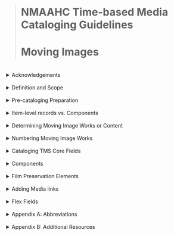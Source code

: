 ># NMAAHC Time-based Media Cataloging Guidelines
># **Moving Images**

<br/>

<details>
<summary>
Acknowledgements
</summary>   

>### These guidelines were written mostly between 2020-2023 by NMAAHC Media Cataloger, Bryan Miller. Review, edits and consultation were provided by Emily Houf, Bleakley McDowell and Judith Andrews. Addtional contributions have come from NMAAHC staff, contractors and interns. We are deeply inbedted to NMAAHC leadership and to many other museums and archives from which these guidelines find inspiration.

>> #### Contributors to these guidelines, past and present, include in alaphabetical order: Judith Andrews, Ina Archer, Jasmyn Castro, Chialin Chou, Walter Forsberg, Dan Finn, Emily Houf, AJ Lawrence, Bleakley McDowell, Bryan Miller, CK Ming, Emily Nabasny.

>>> ##### Apologies to anyone we missed! Send us your name!

</details>

<br/>

<details>
<summary>
Definition and Scope
</summary>
<p>

>### These guidelines pertain to analog and digital moving image objects within the Collection of the National Museum of African American History and Culture (NMAAHC). They include the cataloging and naming of moving image objects, art installations with time-based elements, and digital objects and their carriers. Additional guidelines for Primary Digital Collection Objects (PDCO) can be found in the Guidelines for Cataloging PDCO. These guidelines build upon and should be used in conjunction with the general cataloging rules enumerated in the NMAAHC Cataloging Standards and Guidelines.

<br/>

>### **Work and Instantiation** <p> Cataloging time-based materials addresses an object on two levels: (1) the physical object and (2) its content. The terms “work” and “instantiation” are frequently used to describe the difference between the physical object and its content and are defined as follows:

- Workthe content on a reel of film, videotape, cassette tape, DVD, digital file, etc.
<br>

- Instantiation: the format that carries the work (i.e., content); meaning, the physical manifestation/iteration on which the work can be found (e.g., 16mm film, 8mm film, videotape, DVD, etc.)
<br>

The Museum’s collection often contains the same work on multiple instantiations with different formats and physical characteristics. For example, the Pearl Bowser film collection holds multiple copies of the film Hands of Inge created when the film was made around 1962: work prints, release prints, negatives, answer prints, etc. Comprehensively cataloging Hands of Inge requires accounting for the differences between each of these instantiations as well as describing their content.
</details>

<br>

<details>
<summary>
Pre-cataloging Preparation
</summary>
<p>

One of the first steps in the cataloging process is the retrieval and evaluation of associated materials for the object(s) being cataloged. Below are some steps catalogers can take to prepare for detailed cataloging.

<br>

1. Check the accession file for background information about the object(s) being cataloged. The acquisition accession form is especially useful for providing pertinent information about the object's content, maker, and significance.
2. Check the conservation report for information about the object’s physical properties. For example, film stock, format, dimensions, information recorded on the container etc.
3. Check reference images for information that can be gleaned such as whether there is an optical soundtrack and whether the picture is in black-and-white or color. Similarly, reference images of film often include title slides that contain information that can be useful during preliminary cataloging.
4. Consult with the Media Archives & Conservation Team, Media Archivist, DAMS Manager and/or Collections Information Specialist to obtain access copies of the work and communicate any questions/concerns that arise. Confer with the registrars and Curator of Record for any questions about acquisition or context.
</details>

<br>

<details>
<summary>
Item-level records vs. Components
</summary>
<p>

Depending on the type of instantiation and the particularities of the collection in which it was acquired, cataloging may utilize separate TMS object records for each instantiation or combine several instantiations from the same accession into a single TMS object record using components. Instantiations from different accessions should always receive separate TMS records to properly record the acquisition information for each. With either approach, be sure to record the differences between the instantiations (format, attributes, dimensions, etc.) thoroughly so that users can distinguish them from one another easily. Consult with the Media Archivist, Collections Information Specialist and/or Registrars if unsure when instantiations should receive separate TMS records

<img src="images/TBM_cataloging_MI_01.jpg">

<br>

<img src="images/TBM_cataloging_MI_02.jpg">

<br>

##### **HANDS OF INGE (2012.79.1.9.1ac-.2a)**: in the example above, a work print and a release print of HANDS OF INGE were accessioned and are cataloged in separate TMS records. The title refers to the work and is the same in both records, while the object name field distinguishes the release print from the work print. Across both records, information about the work will remain the same, but details of the physical characteristics of the different instantiations will vary.
</details>

<br>

<details>
<summary>
Determining Moving Image Works or Content
</summary>
<p>

When possible, viewing the content in part or in its entirety is beneficial for cataloging. If the object has been digitized by NMAAHC, its content may be available through the Digital Asset Management System (DAMS), or via the DAMS Manager or Media Archivist. The NMAAHC film collection includes commercial releases in addition to rare and unique works, which may be available through external sources such as YouTube, Internet Archive, or the American Archive of Public Broadcasting.
<p>

Film databases such as Turner Classic Movies (TCM), the Internet Movie Database (IMDb), Internet Archive, American Film Institute (AFI), library databases and other reputable sources are all useful reservoirs of information, as are Media Archives and Conservation Team members and reference library. Survey several sources to get a comprehensive account of the work. Please note that when record of a work cannot be found in external sources, that rare work requires more detailed and comprehensive cataloging description than widely known commercial works.
<p>

When a work is not viewable and the content cannot be determined, complete the catalog record as thoroughly as possible based on the information that is currently known about the object. Be clear about what is ambiguous or unknown about the work. For example, an unviewable work may be cataloged as “16mm film of unknown footage attributed to Pearl Bowser,” or “Reel of unknown footage from the Pearl Bowser collection.” This communicates clearly what is both known and unknown about the instantiation and the unknown content. The catalog record can be updated when the object becomes viewable or more information is known.
<br>

<blockquote>
<details>
<summary>
Types of Works
</summary>
<p>

For cataloging purposes, it may be helpful to think of moving images in terms of a few broad conceptual groups such as formal works and informal works, finished works and unfinished works, fiction and nonfiction works, etc. We will refer to these as “Types of Works” for the purposes of this document. While the Types of Works are not official categories, the types can assist with determining titles/object names, which dates should be reflected in the TMS record, how to construct descriptions, which constituent role types to use, etc.

- Formal works: includes complete works that have been published or officially released with title, or for which a title is provided within the work itself or by the creator. Formal works are more likely to be prolific/pervasive in the public than informal works
    - e.g., feature films, televised programs, documentaries, etc.
- Informal works: refers to works that have not been officially published or released. In many instances, informal works were never assigned a formal title by their creators and are rare/not generally available in the public
    - e.g., home movies, amateur films, footage that have not been published, unfinished works by filmmakers
- Fiction works: refers to works that describe imaginary events and people
    - e.g., fictional movies and episodes of fictional television shows
- Nonfiction works: works that are based on facts, real events, and real people. They tend to be biographical or historical in nature
    - e.g., documentary films, filmed/televised interviews, filmed/televised sporting events, time-based artworks
- Unfinished works: works that have been deemed incomplete
    - e.g., unfinished film projects
<p>

Keep in mind that Types of Works are not strict categories, and some works may bridge multiple types. For example, the film Unspoken Conversation bears hallmarks of both informal and formal works. Filmmaker Iman Hameen created Unspoken Conversation while she was a student (informal), though it is a titled work and has since had a small commercial release (formal). When cataloging works that do not fit neatly into one category, use your best judgement when determining how these work type categories may guide cataloging decisions.
</details>
</blockquote>
</details>

<br>

<details>
<summary>
Numbering Moving Image Works
</summary>
<p>

Numbering guidelines for moving image objects combine the needs of NMAAHC’s Media Archives & Conservation Team and the numbering schema set forth by the Registrars. Given the variety of possible scenarios and the possible complexity of moving image objects, it is not practical to outline all scenarios in this document. Catalogers should consult the Media Archivist and/or Collections Information Specialist when uncertain about what numbering is most appropriate.
</p>
<br>

<blockquote>
<details>
<summary>Numbering PDCO
</summary>
<p>

Numbering moving image PDCO conforms closely to numbering other forms of PDCO within the Collection, where the accession year and collection number are combined to generate an object number. A work number may be added to the sequence if there are multiple objects in the collection. The most general formulation for numbering moving image PDCO is:
<br>

*[AccessionYear].[CollectionNumber].[WorkNumber]*

-   **Accession Year** = the year in which the collection was accessioned
-   **Collection Number** = the order in which the collection was accessioned in that accession year
-   **Work Number** = the work (or object) number in the accessioned collection

<blockquote>
<details open>
<summary>
Storage Media
</summary>
<p>

If the PDCO arrived via storage media that was not accessioned but is stored and tracked (e.g., DVD, flash drive, hard drive etc.), the storage media should be added as an Accessory Component to the first object in the accession that is contained on the storage media. This accessory is tracked in the Components module and the accessory should receive Component Numbers with suffixes such as _acc1, _acc2, _acc3, etc.

<br>


| Object Type | Object Number | Object Name/Title | Comments
| --- | --- | --- | --- |
| Digital Video | 2021.14 | Shade Compositions SFMOMA! | Single digital video file with no other objects in the accession |
| Digital video | 2021.49.1 | This Isn’t Working | Single digital video file with other objects in the accession |
| Digital video | 2018.55 | Question Bridge: Black Males | Single channel video with box of media players. Media players are accessories and receive the following Component Number 2018.55_acc1 |
</details>
</details>
</blockquote>

<br>

<blockquote>
<details>
<summary>
Numbering Analog Objects
</summary>
<p>

For analog moving image objects, the character ‘a’ should be used to designate the first ‘carrier’ for the essence or signal (film, video, DVD, etc.). Subsequent characters (‘b,’ ‘c,’ ‘d’ etc.) should be used for any remaining ‘carriers’ in the instantiation. The most general formulation for numbering a single- component analog object is:

<br>

*[AccessionYear].[CollectionNumber].[WorkNumber]. [InstantiationNumber] [ComponentElement]*

- Accession Year = the year in which the collection was accessioned
- Collection Number = the order in which the collection was accessioned in that accession year
- Work Number = the work (or object) number in the accessioned collection
- Instantiation Number = a number for the instantiation of a work (or object). Instantiation numbers are only used when there are multiple instantiations of a work in a collection.
- Component Element = a letter for each physical component of the object. This should start with ‘a’, for the first film and each additional film in the instantiation would receive a subsequent letter

<br>

put chart here

</details>
</blockquote>

<br>

<blockquote>
<details>
<summary>
Numbering Archival Collections
</summary>
<p>

Archival collections, such as the Pearl Bowser archival collection (A2012.79), will also have a Series Number between the Collection Number and the Work Number. This number is used to indicate the type of media. Films in archival collections usually have 1 designated as the Series Number. The formulation would look like:
<p>

*[AccessionYear].[CollectionNumber].[SeriesNumber].[WorkNumber].[InstantiationNumber][ComponentElement]*

<br>

<img src="images/TBM_cataloging_MI_03.jpg">

###### AFRICAN SPEAKERS (2012.79.1.2.1AB-.2AB): IN THE EXAMPLE ABOVE, TWO INSTANTIATIONS OF AFRICAN SPEAKERS WERE ACCESSIONED AS PART OF THE PEARL BOWSER ARCHIVAL COLLECTION: 2012.79.1.2.1AB AND 2019.79.1.2.2AB, A BLACK-AND-WHITE COMBINED NEGATIVE AND A POSITIVE BLACK-AND-WHITE. THE ACCESSION YEAR IS 2012, THE COLLECTION NUMBER IS 79, THE SERIES NUMBER IS 1, THE WORK NUMBER IS 2, THE INSTANTIATION NUMBERS ARE 1 AND 2 RESPECTIVELY AND THE COMPONENTS A & B REPRESENT EACH REEL OF ACETATE FILM.
</details>
</blockquote>

<br>

<blockquote>
<details>
<summary>Numbering Accessories
</summary>
<p>

- #### Projection reels and film canisters
Projection reels, film cores, canisters and film laboratory paper ephemera are treated as Accessory Components to the film component which they accompany. Accessories are not accessioned objects and therefore receive suffixes such as _acc1, _acc2, _acc3 etc.

<br>

<img src="images/TBM_cataloging_MI_04.jpg">

##### **LET THE CHURCH SAY AMEN! (2012.79.1.74.1ab)**: IN THE EXAMPLE ABOVE, THE WORK LET THE CHURCH SAY AMEN! IS SPREAD ACROSS TWO REELS OF FILM. THE FIRST REEL'S COMPONENT NUMBER IS 2012.79.1.74.1a AND THE SECOND REEL IS 2012.79.1.74.1b. THE PROJECTION REEL THE FIRST FILM IS ON IS 2012.79.1.74.1a_acc1 AND THE PROJECTION REEL THE SECOND REEL OF FILM IS ON IS 2012.79.1.74.1b_acc1. THE METAL CANISTERS HOLDING THE REELS ARE 2012.79.1.74.1a_acc2 AND 2012.79.1.74.1b_acc2, RESPECTIVELY. THE ORIGINAL SHIPPING CONTAINER THEY CAME IN IS 2012.79.1.74.1ab_acc1.
</details>
</blockquote>

<br>

See the NMAAHC_MediaCatalogingGuidelines_201610112 document for more about numbering moving image objects within the Collection.
</details>

<br>

<details>
<summary>
Cataloging TMS Core Fields
</summary>
<p>

<blockquote>
<details>
<summary>Classification
</summary>
<p>

All film and video objects are cataloged with the classification Media Arts-Film and Video. For time-based media artwork, add the Visual Arts classification as well. For archival collections with time-based media, both the Archival Collection and Media Arts-Film and Video classifications should be used.
</details>
</blockquote>

<br>

<blockquote>
<details>
<summary>
Object Names and Titles
</summary>
<p>

<blockquote>
<details>
<summary>
Formal works
</summary>
<p>

Formal works include complete works that have been published or officially released with a title, or for which a title is provided within the work itself or by the creator. For these objects, enter the formal title in the Title field. Use the Object Name field in addition to the Title only for disambiguation, for example, if the collection has multiple instantiations of the same work.

<img src="images/TBM_cataloging_MI_05.jpg">

###### **BOY! WHAT A GIRL (2015.167.1.1ab)**: IN THE EXAMPLE ABOVE, THE FILM’S OFFICIALLY RELEASED TITLE IS INCLUDED IN THE TITLE FIELD. AN OBJECT NAME, THOUGH OPTIONAL, IS NOT ASSIGNED.

<br>

<blockquote>
<details>
<summary>
Clips or segments of formal works
</summary>
<p>

When the object contains only a portion of a formal work, use the Object Name field with the formula “[Moving image format] clip from [Title of Work].” If the character limit allows, include more information about the subject of the clip: “[Carrier] clip of [subject] from [Title of Work].” Similarly, if the character limits are too restrictive, one can omit the carrier from the Object Name: “Clip of [long subject/Long Title of Work.]”

<img src="images/TBM_cataloging_MI_06.jpg">

###### **FILM CLIP OF “SHEIK OF ARABY” FROM TIN PAN ALLEY (2015.275.29.1a)**: IN THE EXAMPLE ABOVE, ONLY A SCENE WHERE THE ACTORS PERFORM “SHEIK OF ARABY” IN THE FEATURE FILM TIN PAN ALLEY WAS ACCESSIONED. THE OBJECT NAME “FILM CLIP OF ‘SHEIK OF ARABY’ FROM TIN PAN ALLEY” IS GENERATED USING THE FORMULA ABOVE. THE TITLE FIELD IS LEFT BLANK.
</details>


<br>

<details>
<summary>
Series of formal works
</summary>
<p>

If a complete work is from a series/anthology, use the formula “[Series Title]: [Episode Title]” to generate a title for the Title field. The series title should also be entered in the Series/Portfolio field. An Object Name is not necessary unless it aids with disambiguation.

<img src="images/TBM_cataloging_MI_07.jpg">
<img src="images/TBM_cataloging_MI_08.jpg">

###### **CAMERA THREE: THE JAZZ OF WILBUR DE PARIS (2015.275.41.1a)**: IN THE EXAMPLE ABOVE, THE SERIES TITLE, CAMERA THREE, IS INCLUDED IN THE TITLE FIELD BEFORE THE COLON AND THE EPISODE TITLE APPEARS AFTER THE COLON WITHOUT QUOTES. THE SERIES TITLE IS ALSO INCLUDED IN THE PORTFOLIO/SERIES FIELD.
<p>

If only a portion of the work was accessioned, the Title field should be left blank, and an Object Name should be created using the formula for “Clips or segments for formal works” above. The series name should still be entered in the Series/Portfolio field.

<img src="images/TBM_cataloging_MI_09.jpg">
<img src="images/TBM_cataloging_MI_08.jpg">

###### **FILM CLIP FROM CAMERA THREE: OVER THE TOP TO BEBOP (2015.275.16.1a)**: IN THE EXAMPLE ABOVE, ONLY A SEGMENT OF AN EPISODE, “OVER THE TOP TO BEBOP,” FROM THE TELEVISION SERIES CAMERA THREE WAS ACCESSIONED. THE OBJECT NAME FILM CLIP FROM CAMERA THREE: OVER THE TOP TO BEBOP IS GENERATED USING THE FORMULA ABOVE, WHERE A COLON SEPARATES THE SERIES TITLE FROM THE EPISODE TITLE. THE SERIES TITLE IS INCLUDED IN THE PORTFOLIO/SERIES FIELD AS WELL.
</details>
</details>

<br>

<details>
<summary>
Informal works: Home movies and amateur works
</summary>
<p>

**Home movies** are films or videos made without professional equipment or expertise, usually of activities involving family and friends.
<p>

Films made without professional equipment or expertise but of activities not usually associated with home movies are generally considered **amateur works**.
<p>

Both home movies and amateur films are types of informal works and are cataloged similarly.

<blockquote>
<details>
<summary>
Series of home movies and other informal works
</summary>
<p>

Home movies are unique in that they often are compilations of various clips on one reel or tape, with multiple reels or tapes in a collection. These are not formal works, however, assigning descriptive object names is difficult given the variety of clips (vacation, birthdays, singing) and the sameness of overall topic (Holman family). For this reason, assigning a title for the overall collection with sequential numbering is helpful.
<p>

Collections or series of works that are not home movies but are also not formal works benefit from a similar titling structure for the same reasons.

<img src="images/TBM_cataloging_MI_10.jpg">

###### **MAX BOND, SR. COLLECTION OF FAMILY HOME MOVIES (2016.16.1ab - .10abc)**: TITLES WITH SEQUENTIAL NUMBERS ARE ASSIGNED TO EACH RECORD.
<p>

<img src="images/TBM_cataloging_MI_11.jpg">

###### **REVEREND S. S. JONES COLLECTION OF FAMILY HOME MOVIES (2011.79.1.1abc - .9abc)**: TITLES WITH SEQUENTIAL REEL NUMBERS ARE ASSIGNED TO THE COLLECTION.
</details>

<br>

<details>
<summary>
Individual home movies, amateur films, and other informal works
</summary>
<p>

If the home movie or informal work is not part of a series, create an object name using the formula "[Carrier] footage of [description of content]" or "Home movie footage of [description of content]."

<img src="images/TBM_cataloging_MI_12.jpg">

###### **Film footage of “Bloody Monday” protests & 16th Street Baptist Church bombing (2012.79.1.107.1a)**

<img src="images/TBM_cataloging_MI_13.jpg">

##### **HOME MOVIE OF HUNTS POINT CELEBRATION (2012.79.1.15.1a)**
</details>
</details>

<br>

<details>
<summary>
Other types of works
</summary>
<p>

<blockquote>
<details>
<summary>
Compilation Reels
</summary>
<p>

Sometimes, multiple intellectually unrelated works are spliced together on a single reel of film. For example, a film editor might create a demo reel containing multiple projects that they have worked on, like a portfolio. Similarly, a film enthusiast might splice scenes from several movies together on a single reel of film. If the spliced films are (1) complete works and (2) have formal titles, enter the formal titles in the Title field using a slash (/) to separate them and use the format “Compilation reel of [some unifying characteristic]” to generate an Object Name. However, if they are not complete works or do not all have formal titles, only add the Object Name.

<img src="images/TBM_cataloging_MI_14.jpg">

###### **Film clips with the Benny Goodman Trio performing two songs (2015.275.17.1a)**: In the example above, two Benny Goodman Trio performances, “Nice Work If You Can Get It” and “Avalon” were spliced together on a single reel of film. The formal titles of the songs are entered in the Title field, separated by a slash and an Object Name that assists with disambiguation is added to the Object Name field.

<br>

<img src="images/TBM_cataloging_MI_15.jpg">

###### **Compilation reel with clips from the Judy Garland Show (2015.275.46.1a)**: In the example above, clips from **The Judy Garland Show** (television series) and **The Judy Garland Show** (television special) were spliced together in a single reel of film. Neither consisted of complete works; therefore, the Title field is left blank.
</details>
</details>
</blockquote>
</blockquote>

<br>

<blockquote>
<details>
<summary>
Constituents
</summary>
<p>

There are two factors that typically influence how constituents should be linked to catalog records for moving images: (1) the type of constituent and (2) the Type of Work. There are two types of constituents, active constituents, and passive constituents, and four (4) broad Types of Works, formal and informal works; and fiction and nonfiction works, that will determine the role types that should be applied to constituents as well as the order in which they should appear.
<p>

An active/creator constituent related to the creation of the object should always be listed first. After the significant active/creator constituent(s) have been listed, continue with the remaining constituents, regardless of whether they had an active or passive role in the object’s creation. These constituents can be listed in order of significance, but this is not a strict rule. Constituents related to the object’s provenance are typically listed last.
<p>

The table below can help catalogers determine the correct role types to apply to constituents and the order in which they should appear. However, it is by no means exhaustive. Furthermore, as mentioned in earlier paragraphs, the distinction between Types of Works (especially formal and informal) is not always clearly defined. Similarly, formal works can be fictional or nonfiction and the same is true for informal works. Catalogers should consult with the Collections Information Specialist or the Media Archivist when uncertain about which role types might be most appropriate in a specific situation.

<img src="images/TBM_cataloging_MI_16.jpg">

###### **Black Journal: The Black Woman (2017.32.1.1ab)**: In the example above, an episode of an education television program (nonfiction, formal work), the active constituents are the director and producer and are listed first. The remaining constituents are listed afterwards, using roles typical for nonfiction works, such as “Interview of,” “Interview by,” and “Subject of.”
<br>

<img src="images/TBM_cataloging_MI_17.jpg">

###### **CAB CALLOWAY HOME MOVIE #2 (2015.273.2.2.1abc)**: IN THE EXAMPLE ABOVE, A HOME MOVIE FILMED BY JAZZ MUSICIAN CAB CALLOWAY (NONFICTION, INFORMAL WORK), THE ACTIVE CONSTITUENTS ARE CAB AND NUFFIE CALLOWAY, WHO FILMED THE HOME MOVIE. THEY ARE LISTED FIRST USING THE “CREATED BY” CONSTITUENT ROLE TYPE. THE PASSIVE CONSTITUENTS ARE LISTED AFTERWARDS USING THE “SUBJECT OF” ROLE TYPE.
<p>

<blockquote>
<details>
<summary>
Constituents for feature films
</summary>
<p>

In addition to the guidelines above, adding constituents for some feature films poses a unique challenge for a few reasons. First, not all individuals featured in feature films are always officially credited; meaning, not everyone involved in the film’s creation is included in the credits or marketing material. Open-access databases, however, will sometimes include these individuals in their records. While including uncredited individuals is not typically recommended, if catalogers become aware that a prominent individual was not officially credited for a particular work but can confirm the veracity of their role in the work through multiple reputable sources, they may elect to include that constituent in the catalog record. For example, multiple sources confirm that Sidney Poitier made his debut appearance in the musical race film Sepia Cinderella (2015.167.17.1ab) as an uncredited extra. Although Poitier was not officially credited, his constituent record is linked to the object record for Sepia Cinderella. If, however, the veracity of an individual’s role is dubious, it is better to include the speculation in the Notes field without adding a constituent record.
<p>

The second challenge relates to the sheer number of people involved in the creation of some feature films. While the ultimate goal of cataloging aims to provide a comprehensive record of the objects in the Museum’s stewardship, creating constituent records for each person/institution involved in the production of a feature film is not always feasible. Furthermore, unlike open databases such as Discogs or Wikipedia, NMAAHC's film collection is curated; meaning, the records were accessioned because of their significance to the Museum’s collection and/or mission.
<p>

In light of these considerations, it is sometimes unnecessary to include all individuals/institutions credited in a film's creation in the TMS record. The film crew, with the exception of producers, directors and sometimes editors, is almost never included in the catalog record. While in many cases all the credited cast members are included in a TMS record, sometimes that is not practical. Catalogers should use their best judgement when determining which constituents to include/exclude. The following scenarios can help catalogers make this judgement call:
- Actors/actresses with top billing (i.e., lead actors/actresses) are typically included in the catalog record
- If a film won an award in a specific category, it could be useful to include the constituent(s) actively involved in that aspect of the film’s production
- Black/African American cast members officially credited in the film’s production are typically included in the catalog record
- Prominent individuals (whether credited or uncredited)
</details>
</details>
</blockquote>
</blockquote>

<br>

<blockquote>
<details>
<summary>
Date
</summary>
<p>

Use the release date for commercial productions and the date filmed/captured for informal works or those without a release date. Estimated date ranges are acceptable if the exact release date or date filmed is not known, following the standard date label format. If there are two dates of creation, for example a film was re-issued/re-released, enter the date of original release first followed by the re-release date.

<img src="images/TBM_cataloging_MI_18.jpg">

##### **FILM CLIPS FROM THE DOCUMENTARY AMERICAN MUSIC - FROM FOLK TO JAZZ AND POP (2015.275.25.1a)**: IN THE EXAMPLE ABOVE, BOTH THE RELEASE DATE (1966) AND THE DATE THE DOCUMENTARY WAS REISSUED (1967) ARE INCLUDED IN THE DATE ASSISTANT.
</details>
</blockquote>

<br>

<blockquote>
<details>
<summary>
Medium
</summary>
<p>

Enter the material as enumerated in the Getty Art and Architecture Thesaurus (AAT).

put chart here

Reels and cans should only be included in the medium if they are accessioned Components. Do not include materials for Accessory reels and cans in the “Medium” field. Instead, they can be entered in the Physical Description field within the Components module if necessary.
</details>
</blockquote>

<br>

<blockquote>
<details>
<summary>
Dimensions
</summary>
<p>

For analog objects, include both the physical dimensions, as well as the work’s duration, correct to the second. The duration of the analog playback and the digital file might differ, as the analog film may include a leader (protective film that isn't screened) and a tail. If the duration being entered in TMS is the runtime associated with the digital file, catalogers should add a descriptive note specifying that the duration recorded is in fact for the digital file.
<p>

If there are multiple reels, enter the dimensions of each reel in the main Dimensions field, as opposed to the Dimensions field within the Components module.
<p>

The dimensions for film cans that are Accessory Components should be entered in the Components module.
<p>

For time-based PDCOs, the duration as well as file size should be entered. See the _Guidelines for Cataloging PDCO_ for more information.

<img src="images/TBM_cataloging_MI_19.jpg">
<p>

> Dark Manhattan (2015.167.5.1abc)
<p>
<img src="images/TBM_cataloging_MI_20.jpg">
<p>
Shade Compositions SFMOMA! (2021.14): A born-digital video artwork; both the duration and file size are entered in the Dimensions field.
</details>
</blockquote>

<br>

<blockquote>
<details>
<summary>
Description
</summary>
<p>

In the Description field, describe both the physical object and its content, to the extent that it is known. Begin with the physical properties of the object such as the medium, format, etc. This is especially important if there are multiple instantiations of the same work in the Collection. Anything that sets a particular instantiation apart from its siblings should be noted in the first paragraph of the Description, to clarify any ambiguities. State whether the picture is in black and white or color, if it is contained on one reel or multiple reels, if it is a silent film/contains sound, its genre, if it is an episode of a television show, etc. A film’s physical properties are often easily accessible by reviewing the conservation report. After the physical properties have been described, move on to the object’s content.
<p>

Descriptions of the content can be organized chronologically or thematically, depending on the work. While there is understandably a fair degree of interpretative work involved in describing/summarizing a work’s content, catalogers should avoid making assumptions or judgements about the content and should not include opinionated commentary on the content or its significance. For formal works that are well-known or widely available, a summary of the overall content suffices. Include more detailed descriptions for unique and rare works, even including a scene-by-scene outline if necessary. Descriptions should be written in full sentences using clear and concise language as well as a well-organized structure.
<p>

<blockquote>
<details>
<summary>
Description when content is viewable and has been viewed
</summary>
<p>

If the content is viewable, it is often helpful to begin with a description of the film’s title frame and/or opening scene. Continue by describing other important scenes, using timestamps, if possible, to identify the scene being described. Mention important individuals, landmarks, landscapes, etc. At the end, you can describe the final scene; or you might offer broad themes/subjects that arose, without necessarily giving a detailed description.
<p>

<img src="images/TBM_cataloging_MI_21.jpg">
<p>
**History of Jazz with Willis Conover, (2015.275.10.1a)**: This footage hasn’t been found anywhere outside NMAAHC’s collection. Thus, a longer, more detailed description is provided.
<p>

<img src="images/TBM_cataloging_MI_22.jpg">
<p>
**Black and Tan Fantasy (2015.275.10.1a)**: A race film that is widely known and available. Thus, the description is a relatively brief summary of the work.
</details>

<br>

<details>
<summary>
Description when content is not viewable or has not been viewed
</summary>
<p>

While it is often helpful to view the content of moving images firsthand, this is not always possible or practical. For example, the object has not been digitized and is otherwise inaccessible via other sources. In other instances, the object might be viewable but watching it in its entirety would be too time consuming and therefore impractical. In either of these cases, catalogers may rely on secondary sources to construct a description of the object's content. It is best to review multiple sources so that the description can be as comprehensive as possible. Secondary sources should not be cited in the Description field; however, catalogers should include a list of the secondary sources used in the Notes field or background information as Text Entries.
<p>

<img src="images/TBM_cataloging_MI_23.jpg">
<p>

<img src="images/TBM_cataloging_MI_24.jpg">
<p>

**History of the Negro in America (2017.55.24.1abc)**: Description and Notes for a film that has not been digitized and has not been viewed.
</details>
</details>
</blockquote>

<br>

<blockquote>
<details>
<summary>
Attributes
</summary>
<p>

<blockquote>
<details>
<summary>
Object Type
</summary>
<p>

As with all objects in the Collection, always use the most specific Object Type terms possible. Moving-image objects will typically have at least three Object Types that index the object’s physical properties:
- (1) the signal (film, video, DVD, PDCO etc.)
- (2) the color
- (3) whether there is sound
<p>

<blockquote>
<details>
<summary>
Carrier or format
</summary>
<p>

The carrier, or format, is typically indexed using one of the terms in the right column of the table below.

insert chart here

</details>

<br>

<details>
<summary>
Color and Sound
</summary>
<p>

All moving image objects should have attributes that indicate whether the image is in color or black-and-white and whether it is silent or contains sound. The appropriate terms, as they appear in TMS, are:
- color films (visual works)
- black-and-white films (visual works)
- sound films
- silent films

</details>

<br>

<details>
<summary>
Additional Object Type Attributes
</summary>
<p>

In addition to the object’s physical attributes, the following Object Types that refer to the content may also be added:
- children's films
- compilation films
- feature films
- home movies
- answer prints (motion pictures)
- release prints (motion pictures)
- work prints (motion pictures)
- short subjects
<p>

For film, it is not necessary to use “motion picture film” if a more specific object type within that branch can be used to describe the object. Other object types such as “negative” or “positive” can be used to further index and differentiate between objects, especially if there are different instantiations of the same work. However, while negative films should always include the “negative” Object Type, it is understood that a film is positive if neither the “negative” or “positive” Object Type is attached to the record.
<p>

Object Types should refer to the entire object rather than its constituent parts. For example, while motion picture films consist of “frames” and “filmstrips,” the “frames/filmstrips” Object Type should only be used when frames or filmstrips are being cataloged as isolated stills or strips, as opposed to parts of a motion picture work. Similarly, it would be redundant to use “sound tracks” if “sound films” is being used as an object type. “Sound tracks” should only be used if an optical/magnetic sound track is being cataloged as a distinct object.
<p>

<img src="images/TBM_cataloging_MI_29.jpg">

##### **BOY WHAT A GIRL! (2015.167.1.1ab)**: IN THE EXAMPLE ABOVE, A RELEASE PRINT OF THE FEATURE FILM BOY WHAT A GIRL!, THE PHYSICAL PROPERTIES (16MM, BLACK-AND-WHITE, SOUND) AND CONTENT-RELATED PROPERTIES (FEATURE FILM, RELEASE PRINT) ARE ALL ADDED AS OBJECT TYPE ATTRIBUTES.
</details>
</details>
<p>

<details>
<summary>
Subject Terms
</summary>
<p>

Subject Terms for moving image objects follow the general NMAAHC Cataloging Standards and Guidelines. Additionally, genres can be input as subject terms. Some moving image genre terms include:
<p>

<blockquote>
<details>
<summary>
Film
</summary>
<p>

- **Animated films** - Films made using animation techniques, including the process of making still images appear to move, such as the technique of photographing drawings or objects in progressive stages of performing an action.
- **Artists’ films** - Films made by visual artists.
- **Blaxploitation films** - A film made with black performers and aimed at a black audience, though generally made by white producers. These films were especially popular in the early 1970s and took the form of nearly every established genre.
- **Documentary films** - Film genre that presents fact and real situations and people rather than fiction. They typically feature the people, places, and events who are the subjects of the film, rather than actors or sets. Early examples were influenced by television news and used portable cameras.
- **Experimental films** - Broadly describes a genre of motion pictures that explore new ways of dealing with a subject or that employ new and different production techniques or an unorthodox style of filmmaking.
- **Hollywood (Film)** - Films or objects relating to films produced by Hollywood studios or the Hollywood film industry.
- **Musical films** - Predominantly theatrical fiction works whose plot is structured around segments featuring combinations of music, song, and dance, including such various types as backstage, comedy, rock, and musical biographies.
- **Process films** - Documentaries or other forms of film that illustrate the processes by which something is made or done.
- **Independent films** - films made by black filmmakers or featuring black lead characters in which black artists have control over, or input into, the creative production of the film
- **Profile films** - Documentaries or other forms of film that profile an individual or individuals.
- **Race films** - Films featuring an African American cast and geared toward African American audiences that were produced outside Hollywood from about 1915 to about 1950
- **Western films** - A film genre since the earliest days of motion pictures that derives from the history and legends of the western part of this country, especially during the last half of the nineteenth century
</details>

<p>

<details>
<summary>
Television
</summary>
<p>

- Children’s television- Children's television are television programs designed for children, normally scheduled for broadcast during the morning and afternoon when children are awake.
- Public television- Television that provides cultural, informational, and instructional programs for the public and that is financed by a combination of government, private, and corporate sources, noncommercial television
- Sitcoms- A television series that involves a continuing cast of characters in a succession of comedic circumstances
- Variety shows (Television)- Entertainment made up of a variety of acts including musical performances, sketch comedy, magic, acrobatics, juggling, and ventriloquism. It is normally introduced by a compère (master of ceremonies) or host.
</details>
</details>
</details>
</blockquote>

<br>

<blockquote>
<details>
<summary>
Portfolio/Series
</summary>
<p>

Use this field for episodes within a larger series, e.g., Black Journal segments.
</blockquote>
</blockquote>
</details>
</details>

<br>

<details>
<summary>
Components
</summary>
<p>


<blockquote>
<details>
<summary>
Film
</summary>
<p>

For film, reels and cans should be listed as Accessory Components in the Components module. If the film is housed in multiple reels/cans, each should be listed as a separate Accessory in TMS. 
</details>
<p>

<details>
<summary>
Primary Digital Component Objects (PDCO)
</summary>
<p>

For PDCO, generic storage devices or playback equipment (such as USB flash drives) should be cataloged as Accessory Components. If these Accessories contain multiple works, the Accessory Component should be attached to the first record in the collection only. A Text Entry specifying which record contains the Accessory Component should be added to all other records associated with that Accessory. See the PDCO Cataloging Guidelines4 for more information. 
</details>
<p>

<details>
<summary>
Physical Description
</summary>
<p>

Pertinent information about Accessories and Components, such as medium. should be entered in the Physical Description field of the Components module. The Appendix contains a list of common terms the Media Conservation Team uses to describe film components. Catalogers should use the expanded versions of these terms as opposed to the abbreviations available in the Appendix. 
</details>
</details>
</blockquote>

<br>

<details>
<summary>
Film Preservation Elements
</summary>
<p>

Motion picture film is often made from various materials that deteriorate over time. To preserve the original object as faithfully as possible, new analog film preservation elements are created from the original film. Some of this preservation work is done internally by the Media Archives & Conservation Team, but most often it is outsourced to preservation labs. The product of the preservation process is referred to as a film “Preservation Element.”  
<p>

The Museum defines a film “Preservation Element” as a new analog film element that NMAAHC creates, exclusively through an outside vendor, after a film object has been accessioned. Occasionally, the Museum acquires archives or objects for accessioned or non-accessioned collections that are technically preservation elements, in the sense that they were created for a film’s preservation, but they were not created by the Museum or under contract from the Museum. These objects are not considered film “Preservation Elements” for cataloging even though they could be used in a new film preservation project. For TMS clarity the term film “Preservation Element” only applies to preservations that have been commissioned by NMAAHC post accession.
<p>

Preservation Elements are typically cataloged as Accessory Components of the accessioned film object instantiation component from which they were created.
<p>

<blockquote>
<details>
<summary>
Other Types of Preservation Elements 
</summary>
<p>

It should be noted that while the vast majority of NMAAHC’s Preservation Elements are film, there are a handful of objects on different signals (e.g., Betacam videotapes) that have been preserved as well. Cataloging Preservation Elements on other signals follows the same guidelines as cataloging film Preservation Elements; however, catalogers can consult with the Media Archivist with questions and concerns when cataloging non-film Preservation Elements.  

<img src="images/TBM_cataloging_MI_31.jpg">
<p>

##### **CAB CALLOWAY HOME MOVIE #1 (2015.273.2.1.1A) AND PRESERVATION ELEMENTS**
</details>
</details>
</blockquote>

<br>

<details>
<summary>
Adding Media links
</summary>
<p>

In addition to still photographs/reference images, links to audiovisual material can be added to TMS. Video files are delivered from the DAMS to the MADS and then linked to TMS by following the steps below:
1. Create a Rendition Number using the naming convention below. The DAMS Unique Asset name can be retrieved from the DAMS, but the string (beginning with the underscore) must be manually created.
a. DAMS Unique Asset Name + _Video_001
2. Select “video” for the Medium Type
3. Select “Video File” for the Format
4. Select “MADS” for the Path
5. Create a unique Filename by using the naming convention below. The link in bold will always be the same, and the DAMS Unique Asset name will be identical to the one retrieved from DAMS. 
6. assets/player.html?name=https://mads.si.edu/NMAAHC/Collections/ + DAMS Unique Asset
</details>

<br>

<details>
<summary>
Flex Fields
</summary>
<p>

The Media Archives & Conservation Team uses a variety of Flex Fields to track aspects of the digitization process. In addition to tracking the digitization workflow for individual time-based objects, Flex Fields are also reportable via Advanced Searches; meaning, reports can be executed to track individual Flex Fields or a combination of multiple Flex Fields across the collection. This provides a systematic way of ensuring that some steps in the digitization process are directly traceable in TMS. Below is a list of Flex Fields the Media Archives & Conservation Team uses to track the Media Conservation Lab (MCL) Digitization Workflow, and a brief outline of their intended use.


</details>

<br>

<details>
<summary>
Appendix A: Abbreviations
</summary>
<p>


</details>

<br>

<details>
<summary>
Appendix B: Additional Resources
</summary>
<p>

- Museum Cataloging
     - Harpring, Patricia. “Cataloging Museum and Special Collections Works: Documentation, Indexing, Access with CDWA, CCO and the Getty Vocabularies.” Special Collections, 2019, 269.

    - Cataloging Museum and Special Collection Objects. https://www.getty.edu/research/tools/vocabularies/cco_cdwa_for_museums.pdf

<br>

- Film and Audiovisual Cataloging – Libraries and Archives
    - “Genre-Form Guide (Motion Picture and Television Reading Room, Library of Congress).” Accessed June 10, 2021. https://www.loc.gov/rr/mopic/migintro.html.
    - Harrison, Harriet, and FIAF Cataloguing Commission, eds. The FIAF Cataloguing Rules for Film Archives. Film, Television, Sound Archive Series, vol. 1. München; New York: K.G. Saur, 1991. https://www.fiafnet.org/images/tinyUpload/E-Resources/Commission-And-PIP-Resources/CDC-resources/FIAF_Cat_Rules.pdf
    - “IASA Publications | International Association of Sound and Audiovisual Archives.” Accessed June 2, 2021. https://www.iasa-web.org/iasa-publications.
    - UCLA Film & Television Archive Cataloging Procedure Manual http://old.cinema.ucla.edu/CPMVoyager/CPMV00TofC.html

<br>

- FRBR
    - Bloss, Marjorie E. “FRBR - A Refresher Course,” n.d., 25. FRBR - A refresher course (rda-jsc.org)
    - Documenting Media Art.” Accessed June 2, 2021. http://mattersinmediaart.org/assessing-time-based-media-art.html.
    - “Library Terminology Informally Explained - Semantic Web Standards.” Accessed June 10, 2021. https://www.w3.org/2001/sw/wiki/Library_terminology_informally_explained#expression_.28FRBR.29.
    - Tillett, Barbara. “A Conceptual Model for the Bibliographic Universe,” n.d., 8. https://www.loc.gov/cds/downloads/FRBR.PDF

<br>

- Time-Based Media Cataloging
    - “Documenting Media Art.” Accessed June 2, 2021. http://mattersinmediaart.org/assessing-time-based-media-art.html.
    - Gallery Systems. “The Imai Foundation | Cataloguing Time Based Media.” Gallery Systems, July 17, 2018. https://www.gallerysystems.com/inter-media-art-institute-catalogue-time-based-media/.
    - Griesinger, Peggy. “Process History Metadata for Time-Based Media Artworks at the Museum of Modern Art, New York” 4 (2016): 12. https://www.henrystewartpublications.com/sites/default/files/Griesinger.pdf
    - MonkEL. “Time-Based Media Art: Preserving Bits and Bytes.” Text, August 21, 2015. https://npg.si.edu/blog/time-based-media-art-preserving-bits-and-bytes.
    - “Time-Based Media & Digital Art | Time-Based Media & Digital Art.” Accessed June 10, 2021. https://www.si.edu/tbma/.